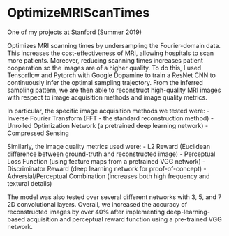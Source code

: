 # OptimizeMRIScanTimes
One of my projects at Stanford (Summer 2019)

Optimizes MRI scanning times by undersampling the Fourier-domain data. This increases the cost-effectiveness of MRI, allowing hospitals to scan more patients. Moreover, reducing scanning times increases patient cooperation so the images are of a higher quality. To do this, I used Tensorflow and Pytorch with Google Dopamine to train a ResNet CNN to continuously infer the optimal sampling trajectory. From the inferred sampling pattern, we are then able to reconstruct high-quality MRI images with respect to image acquisition methods and image quality metrics.

In particular, the specific image acquisition methods we tested were:
    - Inverse Fourier Transform (FFT - the standard reconstruction method)
    - Unrolled Optimization Network (a pretrained deep learning network)
    - Compressed Sensing 

Similarly, the image quality metrics used were:
    - L2 Reward (Euclidean difference between ground-truth and reconstructed image)
    - Perceptual Loss Function (using feature maps from a pretrained VGG network)
    - Discriminator Reward (deep learning network for proof-of-concept)
    - Adversial/Perceptual Combination (increases both high frequency and textural details)

The model was also tested over several different networks with 3, 5, and 7 2D convolutional layers. Overall, we increased the accuracy of reconstructed images by over 40% after implementing deep-learning-based acquisition and perceptual reward function using a pre-trained VGG network.
